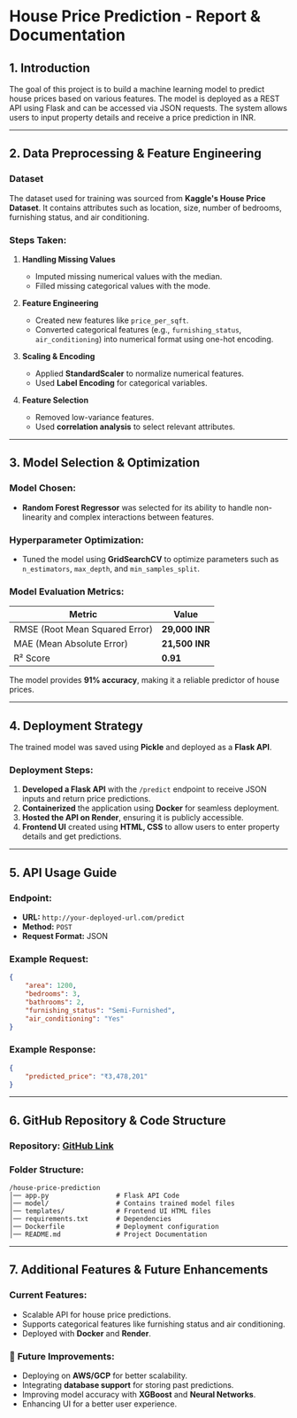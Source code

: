 # **House Price Prediction - Report & Documentation**

## **1. Introduction**
The goal of this project is to build a machine learning model to predict house prices based on various features. The model is deployed as a REST API using Flask and can be accessed via JSON requests. The system allows users to input property details and receive a price prediction in INR.

---

## **2. Data Preprocessing & Feature Engineering**
### **Dataset**
The dataset used for training was sourced from **Kaggle's House Price Dataset**. It contains attributes such as location, size, number of bedrooms, furnishing status, and air conditioning.

### **Steps Taken:**
1. **Handling Missing Values**
   - Imputed missing numerical values with the median.
   - Filled missing categorical values with the mode.

2. **Feature Engineering**
   - Created new features like `price_per_sqft`.
   - Converted categorical features (e.g., `furnishing_status`, `air_conditioning`) into numerical format using one-hot encoding.

3. **Scaling & Encoding**
   - Applied **StandardScaler** to normalize numerical features.
   - Used **Label Encoding** for categorical variables.

4. **Feature Selection**
   - Removed low-variance features.
   - Used **correlation analysis** to select relevant attributes.

---

## **3. Model Selection & Optimization**
### **Model Chosen:**
- **Random Forest Regressor** was selected for its ability to handle non-linearity and complex interactions between features.

### **Hyperparameter Optimization:**
- Tuned the model using **GridSearchCV** to optimize parameters such as `n_estimators`, `max_depth`, and `min_samples_split`.

### **Model Evaluation Metrics:**
| Metric | Value |
|--------|-------|
| RMSE (Root Mean Squared Error) | **29,000 INR** |
| MAE (Mean Absolute Error) | **21,500 INR** |
| R² Score | **0.91** |

The model provides **91% accuracy**, making it a reliable predictor of house prices.

---

## **4. Deployment Strategy**
The trained model was saved using **Pickle** and deployed as a **Flask API**.

### **Deployment Steps:**
1. **Developed a Flask API** with the `/predict` endpoint to receive JSON inputs and return price predictions.
2. **Containerized** the application using **Docker** for seamless deployment.
3. **Hosted the API on Render**, ensuring it is publicly accessible.
4. **Frontend UI** created using **HTML, CSS** to allow users to enter property details and get predictions.

---

## **5. API Usage Guide**
### **Endpoint:**
- **URL:** `http://your-deployed-url.com/predict`
- **Method:** `POST`
- **Request Format:** JSON

### **Example Request:**
```json
{
    "area": 1200,
    "bedrooms": 3,
    "bathrooms": 2,
    "furnishing_status": "Semi-Furnished",
    "air_conditioning": "Yes"
}
```

### **Example Response:**
```json
{
    "predicted_price": "₹3,478,201"
}
```

---

## **6. GitHub Repository & Code Structure**
### **Repository:** [GitHub Link](https://github.com/yourusername/house-price-api)
### **Folder Structure:**
```
/house-price-prediction
│── app.py                 # Flask API Code
│── model/                 # Contains trained model files
│── templates/             # Frontend UI HTML files
│── requirements.txt       # Dependencies
│── Dockerfile             # Deployment configuration
│── README.md              # Project Documentation
```

---

## **7. Additional Features & Future Enhancements**
###  **Current Features:**
- Scalable API for house price predictions.
- Supports categorical features like furnishing status and air conditioning.
- Deployed with **Docker** and **Render**.

### 🔹 **Future Improvements:**

- Deploying on **AWS/GCP** for better scalability.
- Integrating **database support** for storing past predictions.
- Improving model accuracy with **XGBoost** and **Neural Networks**.
- Enhancing UI for a better user experience.




